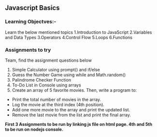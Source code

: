 ## Javascript Basics

### Learning Objectves:-

Learn the below mentioned topics
1.Introduction to JavaScript
2.Variables and Data Types
3.Operators
4.Control Flow
5.Loops
6.Functions

### Assignments to try

Team,
find the assignment questions below
1. Simple Calculator using prompt() and if/else
2. Guess the Number Game using while and Math.random()
3. Palindrome Checker Function
4. To-Do List in Console using arrays
5. Create an array of 5 favorite movies. Then, write a program to:
- Print the total number of movies in the array.
- Log the movie at the third index (4th position).
- Add one more movie to the array and print the updated list.
- Remove the last movie from the list and print the final array.


**First 3 Assignments to be run by linking js file on html page. 4th and 5th to be run on nodejs console.**
